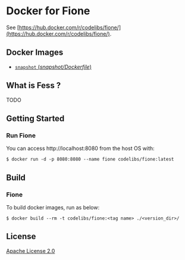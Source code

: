Docker for Fione
=====

See [https://hub.docker.com/r/codelibs/fione/](https://hub.docker.com/r/codelibs/fione/).

## Docker Images

-   [`snapshot` (*snapshot/Dockerfile*)](https://github.com/codelibs/docker-fione/blob/master/snapshot/Dockerfile)

## What is Fess ?

TODO

## Getting Started

### Run Fione

You can access http://localhost:8080 from the host OS with:

```console
$ docker run -d -p 8080:8080 --name fione codelibs/fione:latest
```

## Build

### Fione

To build docker images, run as below:

```console
$ docker build --rm -t codelibs/fione:<tag name> ./<version_dir>/
```

## License

[Apache License 2.0](LICENSE)
